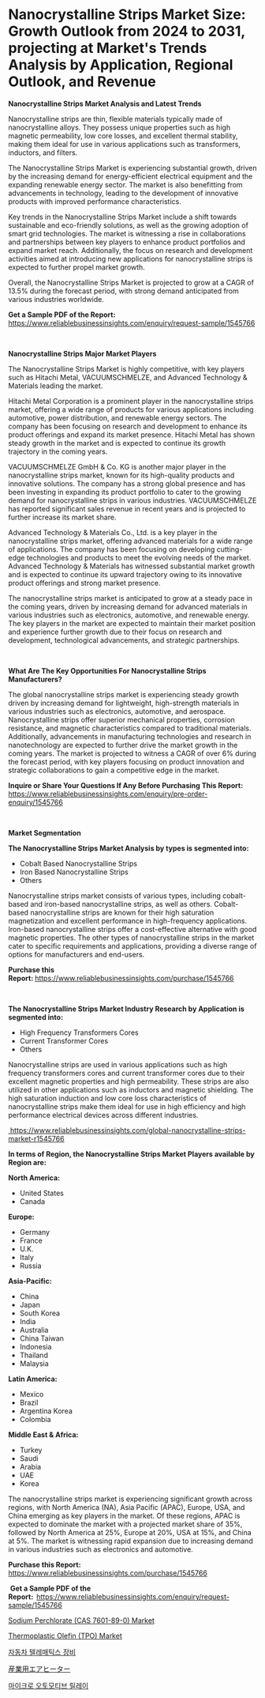 <p><h1>Nanocrystalline Strips Market Size: Growth Outlook from 2024 to 2031, projecting at Market's Trends Analysis by Application, Regional Outlook, and Revenue</h1></p><p><strong>Nanocrystalline Strips Market Analysis and Latest Trends</strong></p>
<p><p>Nanocrystalline strips are thin, flexible materials typically made of nanocrystalline alloys. They possess unique properties such as high magnetic permeability, low core losses, and excellent thermal stability, making them ideal for use in various applications such as transformers, inductors, and filters.</p><p>The Nanocrystalline Strips Market is experiencing substantial growth, driven by the increasing demand for energy-efficient electrical equipment and the expanding renewable energy sector. The market is also benefitting from advancements in technology, leading to the development of innovative products with improved performance characteristics.</p><p>Key trends in the Nanocrystalline Strips Market include a shift towards sustainable and eco-friendly solutions, as well as the growing adoption of smart grid technologies. The market is witnessing a rise in collaborations and partnerships between key players to enhance product portfolios and expand market reach. Additionally, the focus on research and development activities aimed at introducing new applications for nanocrystalline strips is expected to further propel market growth.</p><p>Overall, the Nanocrystalline Strips Market is projected to grow at a CAGR of 13.5% during the forecast period, with strong demand anticipated from various industries worldwide.</p></p>
<p><strong>Get a Sample PDF of the Report:&nbsp;</strong> <a href="https://www.reliablebusinessinsights.com/enquiry/request-sample/1545766">https://www.reliablebusinessinsights.com/enquiry/request-sample/1545766</a></p>
<p>&nbsp;</p>
<p><strong>Nanocrystalline Strips Major Market Players</strong></p>
<p><p>The Nanocrystalline Strips Market is highly competitive, with key players such as Hitachi Metal, VACUUMSCHMELZE, and Advanced Technology & Materials leading the market. </p><p>Hitachi Metal Corporation is a prominent player in the nanocrystalline strips market, offering a wide range of products for various applications including automotive, power distribution, and renewable energy sectors. The company has been focusing on research and development to enhance its product offerings and expand its market presence. Hitachi Metal has shown steady growth in the market and is expected to continue its growth trajectory in the coming years.</p><p>VACUUMSCHMELZE GmbH & Co. KG is another major player in the nanocrystalline strips market, known for its high-quality products and innovative solutions. The company has a strong global presence and has been investing in expanding its product portfolio to cater to the growing demand for nanocrystalline strips in various industries. VACUUMSCHMELZE has reported significant sales revenue in recent years and is projected to further increase its market share.</p><p>Advanced Technology & Materials Co., Ltd. is a key player in the nanocrystalline strips market, offering advanced materials for a wide range of applications. The company has been focusing on developing cutting-edge technologies and products to meet the evolving needs of the market. Advanced Technology & Materials has witnessed substantial market growth and is expected to continue its upward trajectory owing to its innovative product offerings and strong market presence.</p><p>The nanocrystalline strips market is anticipated to grow at a steady pace in the coming years, driven by increasing demand for advanced materials in various industries such as electronics, automotive, and renewable energy. The key players in the market are expected to maintain their market position and experience further growth due to their focus on research and development, technological advancements, and strategic partnerships.</p></p>
<p>&nbsp;</p>
<p><strong>What Are The Key Opportunities For Nanocrystalline Strips Manufacturers?</strong></p>
<p><p>The global nanocrystalline strips market is experiencing steady growth driven by increasing demand for lightweight, high-strength materials in various industries such as electronics, automotive, and aerospace. Nanocrystalline strips offer superior mechanical properties, corrosion resistance, and magnetic characteristics compared to traditional materials. Additionally, advancements in manufacturing technologies and research in nanotechnology are expected to further drive the market growth in the coming years. The market is projected to witness a CAGR of over 6% during the forecast period, with key players focusing on product innovation and strategic collaborations to gain a competitive edge in the market.</p></p>
<p><strong>Inquire or Share Your Questions If Any Before Purchasing This Report:</strong> <a href="https://www.reliablebusinessinsights.com/enquiry/pre-order-enquiry/1545766">https://www.reliablebusinessinsights.com/enquiry/pre-order-enquiry/1545766</a></p>
<p>&nbsp;</p>
<p><strong>Market Segmentation</strong></p>
<p><strong>The Nanocrystalline Strips Market Analysis by types is segmented into:</strong></p>
<p><ul><li>Cobalt Based Nanocrystalline Strips</li><li>Iron Based Nanocrystalline Strips</li><li>Others</li></ul></p>
<p><p>Nanocrystalline strips market consists of various types, including cobalt-based and iron-based nanocrystalline strips, as well as others. Cobalt-based nanocrystalline strips are known for their high saturation magnetization and excellent performance in high-frequency applications. Iron-based nanocrystalline strips offer a cost-effective alternative with good magnetic properties. The other types of nanocrystalline strips in the market cater to specific requirements and applications, providing a diverse range of options for manufacturers and end-users.</p></p>
<p><strong>Purchase this Report:&nbsp;</strong><a href="https://www.reliablebusinessinsights.com/purchase/1545766">https://www.reliablebusinessinsights.com/purchase/1545766</a></p>
<p>&nbsp;</p>
<p><strong>The Nanocrystalline Strips Market Industry Research by Application is segmented into:</strong></p>
<p><ul><li>High Frequency Transformers Cores</li><li>Current Transformer Cores</li><li>Others</li></ul></p>
<p><p>Nanocrystalline strips are used in various applications such as high frequency transformers cores and current transformer cores due to their excellent magnetic properties and high permeability. These strips are also utilized in other applications such as inductors and magnetic shielding. The high saturation induction and low core loss characteristics of nanocrystalline strips make them ideal for use in high efficiency and high performance electrical devices across different industries.</p></p>
<p><a href="https://www.reliablebusinessinsights.com/global-nanocrystalline-strips-market-r1545766">&nbsp;https://www.reliablebusinessinsights.com/global-nanocrystalline-strips-market-r1545766</a></p>
<p><strong>In terms of Region, the Nanocrystalline Strips Market Players available by Region are:</strong></p>
<p>
    <p> <strong> North America: </strong>
        <ul>
            <li>United States</li>
            <li>Canada</li>
        </ul>
        </p> 
    <p> <strong> Europe: </strong>
        <ul>
            <li>Germany</li>
            <li>France</li>
            <li>U.K.</li>
            <li>Italy</li>
            <li>Russia</li>
        </ul>
        </p> 
    <p> <strong> Asia-Pacific: </strong>
        <ul>
            <li>China</li>
            <li>Japan</li>
            <li>South Korea</li>
            <li>India</li>
            <li>Australia</li>
            <li>China Taiwan</li>
            <li>Indonesia</li>
            <li>Thailand</li>
            <li>Malaysia</li>
        </ul>
        </p> 
    <p> <strong> Latin America: </strong>
        <ul>
            <li>Mexico</li>
            <li>Brazil</li>
            <li>Argentina Korea</li>
            <li>Colombia</li>
        </ul>
        </p> 
    <p> <strong> Middle East & Africa: </strong>
        <ul>
            <li>Turkey</li>
            <li>Saudi</li>
            <li>Arabia</li>
            <li>UAE</li>
            <li>Korea</li>
        </ul>
    </p>
    </p>
<p><p>The nanocrystalline strips market is experiencing significant growth across regions, with North America (NA), Asia Pacific (APAC), Europe, USA, and China emerging as key players in the market. Of these regions, APAC is expected to dominate the market with a projected market share of 35%, followed by North America at 25%, Europe at 20%, USA at 15%, and China at 5%. The market is witnessing rapid expansion due to increasing demand in various industries such as electronics and automotive.</p></p>
<p><strong>Purchase this Report: </strong><a href="https://www.reliablebusinessinsights.com/purchase/1545766">https://www.reliablebusinessinsights.com/purchase/1545766</a></p>
<p>&nbsp;<strong>Get a Sample PDF of the Report:&nbsp;&nbsp;</strong><a href="https://www.reliablebusinessinsights.com/enquiry/request-sample/1545766">https://www.reliablebusinessinsights.com/enquiry/request-sample/1545766</a></p>
<p><strong></strong></p>
<p><p><a href="https://github.com/flwellarose/Market-Research-Report-List-1/blob/main/sodium-perchlorate-cas-7601-89-0-market.md">Sodium Perchlorate (CAS 7601-89-0) Market</a></p><p><a href="https://github.com/kmtkihkn89/Market-Research-Report-List-1/blob/main/thermoplastic-olefin-tpo-market.md">Thermoplastic Olefin (TPO) Market</a></p><p><a href="https://github.com/JosefaRice/Market-Research-Report-List-1/blob/main/4907781141955.md">자동차 텔레매틱스 장비</a></p><p><a href="https://github.com/DeonBoer2023/Market-Research-Report-List-1/blob/main/1676452136419.md">産業用エアヒーター</a></p><p><a href="https://github.com/xvz497517413/Market-Research-Report-List-2/blob/main/3200567141956.md">마이크로 오토모티브 릴레이</a></p></p>